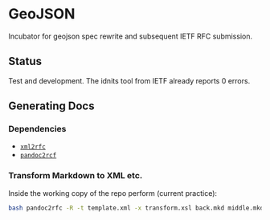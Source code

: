 # GeoJSON

Incubator for geojson spec rewrite and subsequent IETF RFC submission.

## Status

Test and development. The idnits tool from IETF already reports 0 errors.

## Generating Docs

### Dependencies

 * [`xml2rfc`](https://pypi.python.org/pypi/xml2rfc/)
 * [`pandoc2rcf`](https://raw.github.com/miekg/pandoc2rfc/master/pandoc2rfc)

### Transform Markdown to XML etc.

Inside the working copy of the repo perform (current practice):

```bash
bash pandoc2rfc -R -t template.xml -x transform.xsl back.mkd middle.mkd && mv draft.txt draft-unpaginated.txt && for i in H N T X; do bash pandoc2rfc -$i -t template.xml -x transform.xsl back.mkd middle.mkd; done
```
